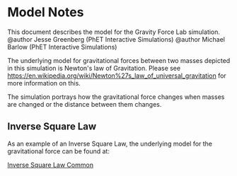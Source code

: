 Model Notes
===========

This document describes the model for the Gravity Force Lab simulation. <br>
@author Jesse Greenberg (PhET Interactive Simulations)
@author Michael Barlow (PhET Interactive Simulations)

The underlying model for gravitational forces between two masses depicted in this simulation is Newton's law of Gravitation.
Please see
https://en.wikipedia.org/wiki/Newton%27s_law_of_universal_gravitation for more information on this.

The simulation portrays how the gravitational force changes when masses are changed or the distance between them changes.

## Inverse Square Law

As an example of an Inverse Square Law, the underlying model for the gravitational force can be found at:

[Inverse Square Law Common](https://github.com/phetsims/inverse-square-law-common/blob/master/doc/model.md)
